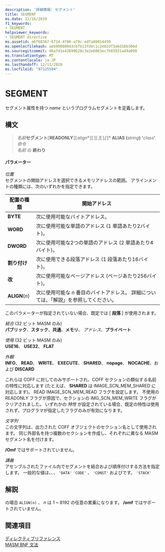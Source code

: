 ```yaml
---
description: '詳細情報: セグメント'
title: SEGMENT
ms.date: 12/16/2019
f1_keywords:
- SEGMENT
helpviewer_keywords:
- SEGMENT directive
ms.assetid: e6f68367-6714-4f06-a79c-edfa88014430
ms.openlocfilehash: aeb99080043cbfb13fdec1c2e82df3a6d16b306d
ms.sourcegitcommit: d6af41e42699628c3e2e6063ec7b03931a49a098
ms.translationtype: MT
ms.contentlocale: ja-JP
ms.lasthandoff: 12/11/2020
ms.locfileid: "97125594"
---
```

# <a name="segment"></a>SEGMENT

セグメント属性を持つ *name* というプログラムセグメントを定義します。

## <a name="syntax"></a>構文

> *名前***セグメント**⟦**READONLY**⟧⟦*align**⟧⟦⟧⟦*⟧*⟦⟧*⟦*⟧* **ALIAS (**_string_**)** __'__*class*__'__ \
> *命令*\
> *名前* の **終わり**

#### <a name="parameters"></a>パラメーター

*位置*\
セグメントの開始アドレスを選択できるメモリアドレスの範囲。 アラインメントの種類には、次のいずれかを指定できます。

|配置の種類|開始アドレス|
|----------------|----------------------|
|**BYTE**|次に使用可能なバイトアドレス。|
|**WORD**|次に使用可能な単語のアドレス (1 単語あたり2バイト)。|
|**DWORD**|次に使用可能な2つの単語のアドレス (2 単語あたり4バイト)。|
|**割り付け**|次に使用できる段落アドレス (1 段落あたり16バイト)。|
|**改**|次に使用可能なページアドレス (ページあたり256バイト)。|
|**ALIGN**(*n*)|次に使用可能な *n* 番目のバイトアドレス。 詳細については、「解説」を参照してください。|

このパラメーターが指定されていない場合、既定では [ **段落** ] が使用されます。

*結合* (32 ビット MASM のみ) \
**パブリック**、**スタック**、**共通**、**メモリ**、 <em>アドレス</em>、**プライベート**

*使用* (32 ビット MASM のみ) \
**USE16**、 **USE32**、 **FLAT**

*外観*\
**INFO**、 **READ**、 **WRITE**、 **EXECUTE**、 **SHARED**、 **nopage**、 **NOCACHE**、および **DISCARD**

これらは COFF に対してのみサポートされ、COFF セクションの類似する名前の特性に対応します (たとえば、 **SHARED** は IMAGE_SCN_MEM_SHARED に対応します)。 READ IMAGE_SCN_MEM_READ フラグを設定します。 不使用の READONLY フラグが原因で、セクションの IMG_SCN_MEM_WRITE フラグがクリアされました。 いずれかの *特性* が設定されている場合、既定の特性は使用されず、プログラマが指定したフラグのみが有効になります。

_文字列_\
この文字列は、出力された COFF オブジェクトのセクション名として使用されます。  同じ外部名を持つ複数のセクションを作成し、それぞれに異なる MASM セグメント名を付けます。

**/Omf** ではサポートされていません。

*講義*\
アセンブルされたファイル内でセグメントを結合および順序付けする方法を指定します。 一般的な値は、、、 `'DATA'` `'CODE'` 、 `'CONST'` およびです。 `'STACK'`

## <a name="remarks"></a>解説

の場合 `ALIGN(n)` 、 *n* は 1 ~ 8192 の任意の累乗になります。 **/omf** ではサポートされていません。

## <a name="see-also"></a>関連項目

[ディレクティブリファレンス](directives-reference.md)\
[MASM BNF 文法](masm-bnf-grammar.md)
